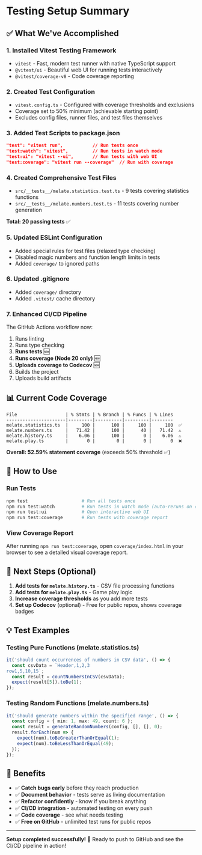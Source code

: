 # Testing Setup Summary

## ✅ What We've Accomplished

### 1. **Installed Vitest Testing Framework**
- `vitest` - Fast, modern test runner with native TypeScript support
- `@vitest/ui` - Beautiful web UI for running tests interactively
- `@vitest/coverage-v8` - Code coverage reporting

### 2. **Created Test Configuration**
- `vitest.config.ts` - Configured with coverage thresholds and exclusions
- Coverage set to 50% minimum (achievable starting point)
- Excludes config files, runner files, and test files themselves

### 3. **Added Test Scripts to package.json**
```json
"test": "vitest run",           // Run tests once
"test:watch": "vitest",         // Run tests in watch mode
"test:ui": "vitest --ui",       // Run tests with web UI
"test:coverage": "vitest run --coverage"  // Run with coverage
```

### 4. **Created Comprehensive Test Files**
- `src/__tests__/melate.statistics.test.ts` - 9 tests covering statistics functions
- `src/__tests__/melate.numbers.test.ts` - 11 tests covering number generation

**Total: 20 passing tests** ✅

### 5. **Updated ESLint Configuration**
- Added special rules for test files (relaxed type checking)
- Disabled magic numbers and function length limits in tests
- Added `coverage/` to ignored paths

### 6. **Updated .gitignore**
- Added `coverage/` directory
- Added `.vitest/` cache directory

### 7. **Enhanced CI/CD Pipeline**
The GitHub Actions workflow now:
1. Runs linting
2. Runs type checking
3. **Runs tests** 🆕
4. **Runs coverage (Node 20 only)** 🆕
5. **Uploads coverage to Codecov** 🆕
6. Builds the project
7. Uploads build artifacts

## 📊 Current Code Coverage

```
File                  | % Stmts | % Branch | % Funcs | % Lines
----------------------|---------|----------|---------|--------
melate.statistics.ts  |     100 |      100 |     100 |     100  ✅
melate.numbers.ts     |   71.42 |      100 |      40 |   71.42  ⚠️
melate.history.ts     |    6.06 |      100 |       0 |    6.06  ⚠️
melate.play.ts        |       0 |        0 |       0 |       0  ❌
```

**Overall: 52.59% statement coverage** (exceeds 50% threshold ✅)

## 🚀 How to Use

### Run Tests
```bash
npm test                    # Run all tests once
npm run test:watch          # Run tests in watch mode (auto-reruns on changes)
npm run test:ui             # Open interactive web UI
npm run test:coverage       # Run tests with coverage report
```

### View Coverage Report
After running `npm run test:coverage`, open `coverage/index.html` in your browser to see a detailed visual coverage report.

## 🎯 Next Steps (Optional)

1. **Add tests for `melate.history.ts`** - CSV file processing functions
2. **Add tests for `melate.play.ts`** - Game play logic
3. **Increase coverage thresholds** as you add more tests
4. **Set up Codecov** (optional) - Free for public repos, shows coverage badges

## 💡 Test Examples

### Testing Pure Functions (melate.statistics.ts)
```typescript
it('should count occurrences of numbers in CSV data', () => {
  const csvData = `Header,1,2,3
row1,5,10,15`;
  const result = countNumbersInCSV(csvData);
  expect(result[5]).toBe(1);
});
```

### Testing Random Functions (melate.numbers.ts)
```typescript
it('should generate numbers within the specified range', () => {
  const config = { min: 1, max: 49, count: 6 };
  const result = generateRandomNumbers(config, [], [], 0);
  result.forEach(num => {
    expect(num).toBeGreaterThanOrEqual(1);
    expect(num).toBeLessThanOrEqual(49);
  });
});
```

## 🎉 Benefits

- ✅ **Catch bugs early** before they reach production
- ✅ **Document behavior** - tests serve as living documentation
- ✅ **Refactor confidently** - know if you break anything
- ✅ **CI/CD integration** - automated testing on every push
- ✅ **Code coverage** - see what needs testing
- ✅ **Free on GitHub** - unlimited test runs for public repos

---

**Setup completed successfully!** 🚀 Ready to push to GitHub and see the CI/CD pipeline in action!
